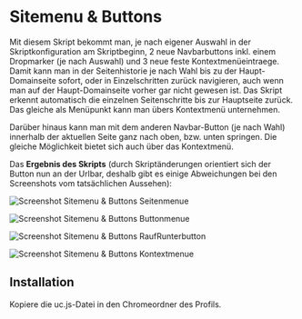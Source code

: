# Sitemenu & Buttons
Mit diesem Skript bekommt man, je nach eigener Auswahl in der Skriptkonfiguration am Skriptbeginn, 2 neue Navbarbuttons inkl. 
einem Dropmarker (je nach Auswahl) und 3 neue feste Kontextmenüeintraege. Damit kann man in der Seitenhistorie je nach Wahl 
bis zu der Haupt-Domainseite sofort, oder in Einzelschritten zurück navigieren, auch wenn man auf der Haupt-Domainseite vorher 
gar nicht gewesen ist. Das Skript erkennt automatisch die einzelnen Seitenschritte bis zur Hauptseite zurück. Das gleiche als 
Menüpunkt kann man übers Kontextmenü unternehmen.

Darüber hinaus kann man mit dem anderen Navbar-Button (je nach Wahl) innerhalb der aktuellen Seite ganz nach oben, bzw. 
unten springen. Die gleiche Möglichkeit bietet sich auch über das Kontextmenü.

Das **Ergebnis des Skripts** (durch  Skriptänderungen orientiert sich der Button nun an der Urlbar, deshalb gibt 
es einige Abweichungen bei den Screenshots vom tatsächlichen Aussehen):

![Screenshot Sitemenu & Buttons Seitenmenue](https://github.com/ardiman/userChrome.js/raw/master/sitemenuandbuttons/scr_sab_seitenmenuebutton.jpg)

![Screenshot Sitemenu & Buttons Buttonmenue](https://github.com/ardiman/userChrome.js/raw/master/sitemenuandbuttons/scr_sab_buttonmenue.jpg)

![Screenshot Sitemenu & Buttons RaufRunterbutton](https://github.com/ardiman/userChrome.js/raw/master/sitemenuandbuttons/scr_sab_rauf_runterbutton.jpg)

![Screenshot Sitemenu & Buttons Kontextmenue](https://github.com/ardiman/userChrome.js/raw/master/sitemenuandbuttons/scr_sab_kontextmenue.jpg)

## Installation
Kopiere die uc.js-Datei in den Chromeordner des Profils.
